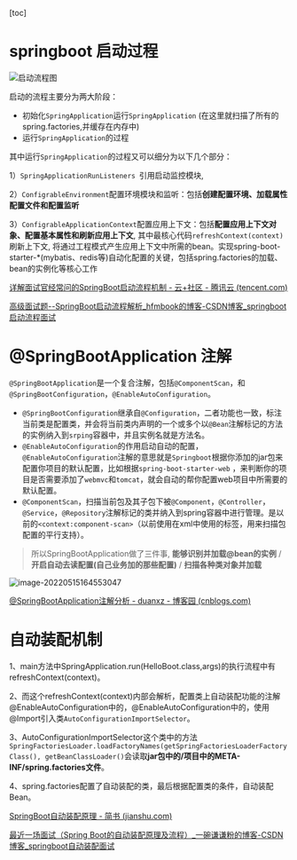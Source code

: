 [toc]



# springboot 启动过程

![启动流程图](https://img-blog.csdnimg.cn/20190903090215667.png?x-oss-process=image/watermark,type_ZmFuZ3poZW5naGVpdGk,shadow_10,text_aHR0cHM6Ly9ibG9nLmNzZG4ubmV0L2hmbWJvb2s=,size_16,color_FFFFFF,t_70)

启动的流程主要分为两大阶段：

- 初始化`SpringApplication`运行`SpringApplication`  (在这里就扫描了所有的spring.factories,并缓存在内存中)
- 运行`SpringApplication`的过程

其中运行`SpringApplication`的过程又可以细分为以下几个部分：

1）`SpringApplicationRunListeners `引用启动监控模块,

2）`ConfigrableEnvironment`配置环境模块和监听：包括**创建配置环境、加载属性配置文件和配置监听**

3）`ConfigrableApplicationContext`配置应用上下文：包括**配置应用上下文对象、配置基本属性和刷新应用上下文**, 其中最核心代码`refreshContext(context)` 刷新上下文, 将通过工程模式产生应用上下文中所需的bean。实现spring-boot-starter-*(mybatis、redis等)自动化配置的关键，包括spring.factories的加载、bean的实例化等核心工作

[详解面试官经常问的SpringBoot启动流程机制 - 云+社区 - 腾讯云 (tencent.com)](https://cloud.tencent.com/developer/article/1874814)

[高级面试题--SpringBoot启动流程解析_hfmbook的博客-CSDN博客_springboot启动流程面试](https://blog.csdn.net/hfmbook/article/details/100507083)



# @SpringBootApplication 注解

`@SpringBootApplication`是一个复合注解，包括`@ComponentScan`，和`@SpringBootConfiguration`，`@EnableAutoConfiguration`。

 - `@SpringBootConfiguration`继承自`@Configuration`，二者功能也一致，标注当前类是配置类，并会将当前类内声明的一个或多个以`@Bean`注解标记的方法的实例纳入到`srping`容器中，并且实例名就是方法名。
 - `@EnableAutoConfiguration`的作用启动自动的配置，`@EnableAutoConfiguration`注解的意思就是`Springboot`根据你添加的jar包来配置你项目的默认配置，比如根据`spring-boot-starter-web` ，来判断你的项目是否需要添加了`webmvc`和`tomcat`，就会自动的帮你配置web项目中所需要的默认配置。
 - `@ComponentScan`，扫描当前包及其子包下被`@Component`，`@Controller`，`@Service`，`@Repository`注解标记的类并纳入到spring容器中进行管理。是以前的`<context:component-scan>`（以前使用在xml中使用的标签，用来扫描包配置的平行支持）。

> 所以SpringBootApplication做了三件事, **能够识别并加载@bean的实例**  /  **开启自动去读配置(自己业务加的那些配置)**  / **扫描各种类对象并加载**



![image-20220515164553047](https://gitee.com/xiaokunji/my-images/raw/master/myMD/SpringbootApplication.png)

[@SpringBootApplication注解分析 - duanxz - 博客园 (cnblogs.com)](https://www.cnblogs.com/duanxz/p/3756364.html)

# 自动装配机制

1、main方法中SpringApplication.run(HelloBoot.class,args)的执行流程中有refreshContext(context)。

2、而这个refreshContext(context)内部会解析，配置类上自动装配功能的注解@EnableAutoConfiguration中的，@EnableAutoConfiguration中的，使用@Import引入类`AutoConfigurationImportSelector`。

3、AutoConfigurationImportSelector这个类中的方法`SpringFactoriesLoader.loadFactoryNames(getSpringFactoriesLoaderFactoryClass(), getBeanClassLoader()`会读取**jar包中的/项目中的META-INF/spring.factories文件**。

4、spring.factories配置了自动装配的类，最后根据配置类的条件，自动装配Bean。



[SpringBoot自动装配原理 - 简书 (jianshu.com)](https://www.jianshu.com/p/88eafeb3f351)

[最近一场面试（Spring Boot的自动装配原理及流程）_一碗谦谦粉的博客-CSDN博客_springboot自动装配面试](https://blog.csdn.net/weixin_45764765/article/details/110250531#)
